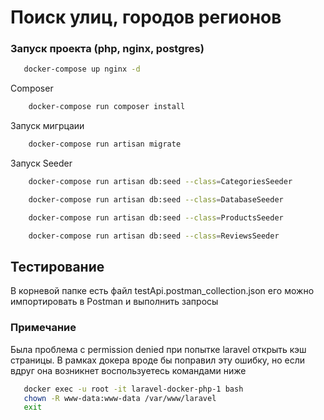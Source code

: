 # Поиск улиц, городов регионов
### Запуск проекта (php, nginx, postgres)

```bash
   docker-compose up nginx -d
```
Composer
```bash
    docker-compose run composer install
```
Запуск мигрцаии
```bash
    docker-compose run artisan migrate
```
Запуск Seeder
```bash
    docker-compose run artisan db:seed --class=CategoriesSeeder
```
```bash
    docker-compose run artisan db:seed --class=DatabaseSeeder
```
```bash
    docker-compose run artisan db:seed --class=ProductsSeeder
```
```bash
    docker-compose run artisan db:seed --class=ReviewsSeeder
```
## Тестирование
В корневой папке есть файл testApi.postman_collection.json его можно импортировать в Postman и выполнить запросы

### Примечание
Была проблема с permission denied при попытке laravel открыть кэш страницы.
В рамках докера вроде бы поправил эту ошибку, но если вдруг она возникнет 
воспользуетесь командами ниже
```bash
   docker exec -u root -it laravel-docker-php-1 bash
   chown -R www-data:www-data /var/www/laravel
   exit
```



